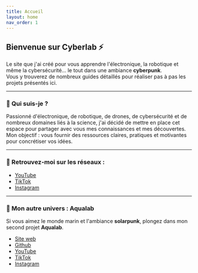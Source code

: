 ```yaml
---
title: Accueil
layout: home
nav_order: 1
---
```


## Bienvenue sur **Cyberlab** ⚡  
Le site que j'ai créé pour vous apprendre l'électronique, la robotique et même la cybersécurité… le tout dans une ambiance **cyberpunk**.  
Vous y trouverez de nombreux guides détaillés pour réaliser pas à pas les projets présentés ici.  

---

### 👤 Qui suis-je ?

Passionné d'électronique, de robotique, de drones, de cybersécurité et de nombreux domaines liés à la science, j'ai décidé de mettre en place cet espace pour partager avec vous mes connaissances et mes découvertes.  
Mon objectif : vous fournir des ressources claires, pratiques et motivantes pour concrétiser vos idées.  

---

### 🔗 Retrouvez-moi sur les réseaux :  

- [YouTube](https://youtube.com/@cyberlab_974)  
- [TikTok](https://www.tiktok.com/@cyberlab_974)  
- [Instagram](https://www.instagram.com/cyberlab_974)  

---

### 🌊 Mon autre univers : **Aqualab**  

Si vous aimez le monde marin et l'ambiance **solarpunk**, plongez dans mon second projet **Aqualab**.  

- [Site web](https://aqualab974.github.io/)
- [Github](https://github.com/AquaLab974)
- [YouTube](https://youtube.com/@AquaLab-y4p)  
- [TikTok](https://www.tiktok.com/@aqualab_974)  
- [Instagram](https://www.instagram.com/aqualab_974)  


